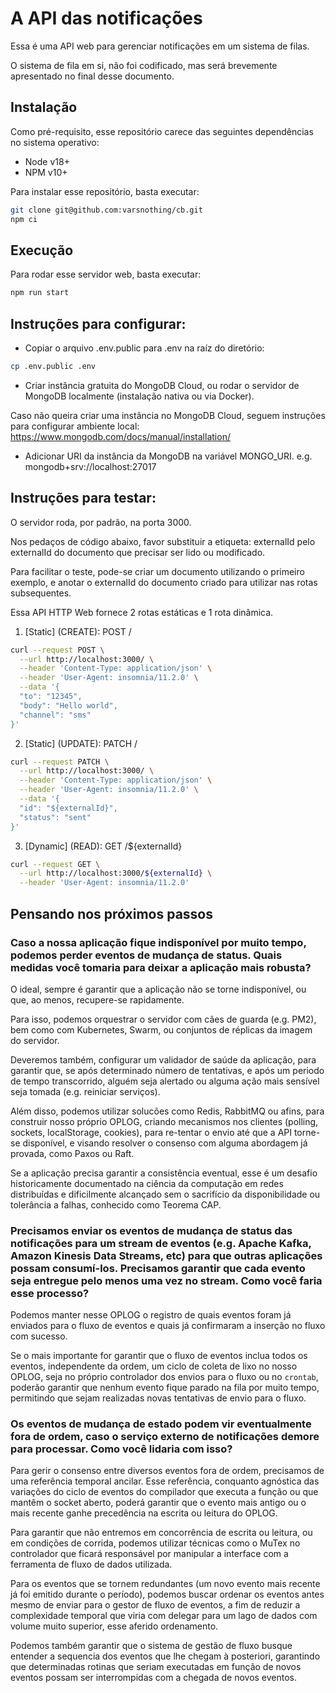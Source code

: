 # A API das notificações


Essa é uma API web para gerenciar notificações em um sistema de filas.

O sistema de fila em si, não foi codificado, mas será brevemente apresentado no final desse documento.

## Instalação

Como pré-requisito, esse repositório carece das seguintes dependências no sistema operativo:

- Node v18+
- NPM v10+

Para instalar esse repositório, basta executar:
```sh
git clone git@github.com:varsnothing/cb.git
npm ci
```

## Execução

Para rodar esse servidor web, basta executar:
```sh
npm run start
```


## Instruções para configurar:

- Copiar o arquivo .env.public para .env na raíz do diretório:
```sh
cp .env.public .env
```

- Criar instância gratuita do MongoDB Cloud, ou rodar o servidor de MongoDB localmente (instalação nativa ou via Docker).

Caso não queira criar uma instância no MongoDB Cloud, seguem instruções para configurar ambiente local: https://www.mongodb.com/docs/manual/installation/


- Adicionar URI da instância da MongoDB na variável MONGO_URI.
e.g. mongodb+srv://localhost:27017


## Instruções para testar:

O servidor roda, por padrão, na porta 3000.

Nos pedaços de código abaixo, favor substituir a etiqueta: externalId pelo externalId do documento que precisar ser lido ou modificado.

Para facilitar o teste, pode-se criar um documento utilizando o primeiro exemplo, e anotar o externalId do documento criado para utilizar nas rotas subsequentes.

Essa API HTTP Web fornece 2 rotas estáticas e 1 rota dinâmica.

1. [Static] (CREATE): POST /
```sh
curl --request POST \
  --url http://localhost:3000/ \
  --header 'Content-Type: application/json' \
  --header 'User-Agent: insomnia/11.2.0' \
  --data '{
  "to": "12345",
  "body": "Hello world",
  "channel": "sms"
}'
```

2. [Static] (UPDATE): PATCH /
```sh
curl --request PATCH \
  --url http://localhost:3000/ \
  --header 'Content-Type: application/json' \
  --header 'User-Agent: insomnia/11.2.0' \
  --data '{
  "id": "${externalId}",
  "status": "sent"
}'
```


3. [Dynamic] (READ): GET /${externalId}
```sh
curl --request GET \
  --url http://localhost:3000/${externalId} \
  --header 'User-Agent: insomnia/11.2.0'
```


## Pensando nos próximos passos

### Caso a nossa aplicação fique indisponível por muito tempo, podemos perder eventos de mudança de status. Quais medidas você tomaria para deixar a aplicação mais robusta?

O ideal, sempre é garantir que a aplicação não se torne indisponível, ou que, ao menos, recupere-se rapidamente.

Para isso, podemos orquestrar o servidor com cães de guarda (e.g. PM2), bem como com Kubernetes, Swarm, ou conjuntos de réplicas da imagem do servidor.

Deveremos também, configurar um validador de saúde da aplicação, para garantir que, se após determinado número de tentativas, e após um periodo de tempo transcorrido, alguém seja alertado ou alguma ação mais sensível seja tomada (e.g. reiniciar serviços).

Além disso, podemos utilizar solucões como Redis, RabbitMQ ou afins, para construir nosso próprio OPLOG, criando mecanismos nos clientes (polling, sockets, localStorage, cookies), para re-tentar o envio até que a API torne-se disponível, e visando resolver o consenso com alguma abordagem já provada, como Paxos ou Raft.

Se a aplicação precisa garantir a consistência eventual, esse é um desafio historicamente documentado na ciência da computação em redes distribuídas e dificilmente alcançado sem o sacrifício da disponibilidade ou tolerância a falhas, conhecido como Teorema CAP.

### Precisamos enviar os eventos de mudança de status das notificações para um stream de eventos (e.g. Apache Kafka, Amazon Kinesis Data Streams, etc) para que outras aplicações possam consumí-los. Precisamos garantir que cada evento seja entregue pelo menos uma vez no stream. Como você faria esse processo?

Podemos manter nesse OPLOG o registro de quais eventos foram já enviados para o fluxo de eventos e quais já confirmaram a inserção no fluxo com sucesso.

Se o mais importante for garantir que o fluxo de eventos inclua todos os eventos, independente da ordem, um ciclo de coleta de lixo no nosso OPLOG, seja no próprio controlador dos envios para o fluxo ou no `crontab`, poderão garantir que nenhum evento fique parado na fila por muito tempo, permitindo que sejam realizadas novas tentativas de envio para o fluxo.


### Os eventos de mudança de estado podem vir eventualmente fora de ordem, caso o serviço externo de notificações demore para processar. Como você lidaria com isso?

Para gerir o consenso entre diversos eventos fora de ordem, precisamos de uma referência temporal ancilar. Esse referência, conquanto agnóstica das variações do ciclo de eventos do compilador que executa a função ou que mantêm o socket aberto, poderá garantir que o evento mais antigo ou o mais recente ganhe precedência na escrita ou leitura do OPLOG.

Para garantir que não entremos em concorrência de escrita ou leitura, ou em condições de corrida, podemos utilizar técnicas como o MuTex no controlador que ficará responsável por manipular a interface com a ferramenta de fluxo de dados utilizada.

Para os eventos que se tornem redundantes (um novo evento mais recente já foi emitido durante o período), podemos buscar ordenar os eventos antes mesmo de enviar para o gestor de fluxo de eventos, a fim de reduzir a complexidade temporal que viria com delegar para um lago de dados com volume muito superior, esse aferido ordenamento.

Podemos também garantir que o sistema de gestão de fluxo busque entender a sequencia dos eventos que lhe chegam à posteriori, garantindo que determinadas rotinas que seriam executadas em função de novos eventos possam ser interrompidas com a chegada de novos eventos. 



